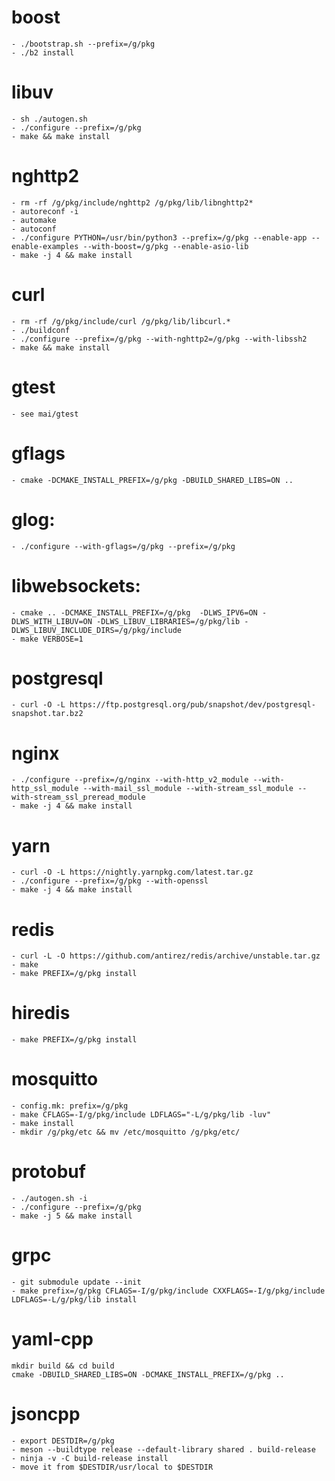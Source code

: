 # boost
	- ./bootstrap.sh --prefix=/g/pkg
	- ./b2 install

# libuv
	- sh ./autogen.sh
	- ./configure --prefix=/g/pkg
	- make && make install

# nghttp2
	- rm -rf /g/pkg/include/nghttp2 /g/pkg/lib/libnghttp2*
	- autoreconf -i
	- automake
	- autoconf
	- ./configure PYTHON=/usr/bin/python3 --prefix=/g/pkg --enable-app --enable-examples --with-boost=/g/pkg --enable-asio-lib
	- make -j 4 && make install

# curl
	- rm -rf /g/pkg/include/curl /g/pkg/lib/libcurl.*
	- ./buildconf
	- ./configure --prefix=/g/pkg --with-nghttp2=/g/pkg --with-libssh2
	- make && make install

# gtest
	- see mai/gtest

# gflags
	- cmake -DCMAKE_INSTALL_PREFIX=/g/pkg -DBUILD_SHARED_LIBS=ON ..

# glog:
	- ./configure --with-gflags=/g/pkg --prefix=/g/pkg

# libwebsockets:
	- cmake .. -DCMAKE_INSTALL_PREFIX=/g/pkg  -DLWS_IPV6=ON -DLWS_WITH_LIBUV=ON -DLWS_LIBUV_LIBRARIES=/g/pkg/lib -DLWS_LIBUV_INCLUDE_DIRS=/g/pkg/include
	- make VERBOSE=1

# postgresql
	- curl -O -L https://ftp.postgresql.org/pub/snapshot/dev/postgresql-snapshot.tar.bz2

# nginx
	- ./configure --prefix=/g/nginx --with-http_v2_module --with-http_ssl_module --with-mail_ssl_module --with-stream_ssl_module --with-stream_ssl_preread_module
	- make -j 4 && make install

# yarn
	- curl -O -L https://nightly.yarnpkg.com/latest.tar.gz
	- ./configure --prefix=/g/pkg --with-openssl
	- make -j 4 && make install

# redis
	- curl -L -O https://github.com/antirez/redis/archive/unstable.tar.gz
	- make
	- make PREFIX=/g/pkg install

# hiredis
	- make PREFIX=/g/pkg install 

# mosquitto
	- config.mk: prefix=/g/pkg
	- make CFLAGS=-I/g/pkg/include LDFLAGS="-L/g/pkg/lib -luv"
	- make install
	- mkdir /g/pkg/etc && mv /etc/mosquitto /g/pkg/etc/

# protobuf
	- ./autogen.sh -i
	- ./configure --prefix=/g/pkg
	- make -j 5 && make install

# grpc
	- git submodule update --init
	- make prefix=/g/pkg CFLAGS=-I/g/pkg/include CXXFLAGS=-I/g/pkg/include LDFLAGS=-L/g/pkg/lib install

# yaml-cpp
	mkdir build && cd build
	cmake -DBUILD_SHARED_LIBS=ON -DCMAKE_INSTALL_PREFIX=/g/pkg ..

# jsoncpp
	- export DESTDIR=/g/pkg
	- meson --buildtype release --default-library shared . build-release
	- ninja -v -C build-release install
	- move it from $DESTDIR/usr/local to $DESTDIR


